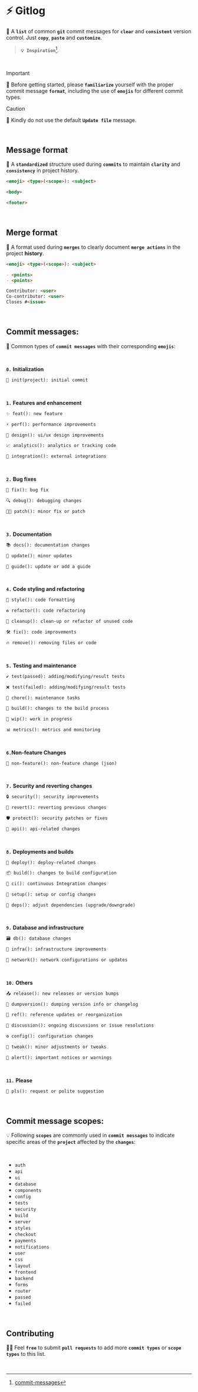 # ⚡ Gitlog
🔦 A **`list`** of common **`git`** commit messages for **`clear`** and **`consistent`** version control. Just **`copy`**, **`paste`** and **`customize`**. 

> **`💡 Inspiration`**[^1].


<br>

> [!IMPORTANT]
> 🍰 Before getting started, please **`familiarize`** yourself with the proper commit message **`format`**, including the use of **`emojis`** for different commit types.

> [!CAUTION]
> 🙏 Kindly do not use the default **`Update file`** message.

<br>

## Message format
🪪 A **`standardized`** structure used during **`commits`** to maintain **`clarity`** and **`consistency`** in project history.
<br>

```markdown
<emoji> <type>(<scope>): <subject>

<body>

<footer>
```

<br>

## Merge format
🥏 A format used during **`merges`** to clearly document **`merge actions`** in the project **history**.
```markdown
<emoji> <type>(<scope>): <subject>

- <points>
- <points>

Contributor: <user>
Co-contributor: <user>
Closes #<issue>
```

<br>

## Commit messages: 
🌃 Common types of **`commit messages`** with their corresponding **`emojis`**:

<br>


**`0.`** **Initialization**

```markdown
🎉 init(project): initial commit
```
<br>

**`1.`** **Features and enhancement**
```markdown
✨ feat(): new feature
```
```markdown
⚡ perf(): performance improvements
```
```markdown
🎨 design(): ui/ux design improvements
```
```markdown
📈 analytics(): analytics or tracking code
```
```markdown
🔌 integration(): external integrations
```

<br>

**`2.`** **Bug fixes**
```markdown
🐛 fix(): bug fix
```
```markdown
🔍 debug(): debugging changes
```
```markdown
👨‍🔧 patch(): minor fix or patch
```

<br>

**`3.`** **Documentation**
```markdown
📚 docs(): documentation changes
```
```markdown
📝 update(): minor updates
```
```markdown
📖 guide(): update or add a guide
```

<Br>

**`4.`** **Code styling and refactoring**
```markdown
💄 style(): code formatting
```
```markdown
♻️ refactor(): code refactoring
```
```markdown
🧹 cleanup(): clean-up or refactor of unused code
```
```markdown
🛠️ fix(): code improvements
```
```markdown
🔥 remove(): removing files or code
```

<br>

**`5.`** **Testing and maintenance**
```markdown
✔️ test(passed): adding/modifying/result tests
```
```markdown
❌ test(failed): adding/modifying/result tests
```
```markdown
🔧 chore(): maintenance tasks
```
```markdown
🔨 build(): changes to the build process
```
```markdown
🚧 wip(): work in progress
```
```markdown
📊 metrics(): metrics and monitoring
```

<br>

**`6.`**Non-feature Changes****

```
🚚 non-feature(): non-feature change (json)
```

<Br>

**`7.`** **Security and reverting changes**
```markdown
🔒 security(): security improvements
```
```markdown
📌 revert(): reverting previous changes
```
```markdown
🛡️ protect(): security patches or fixes
```
```markdown
🔌 api(): api-related changes
```

<br>

**`8.`** **Deployments and builds**
```markdown
🚀 deploy(): deploy-related changes
```
```markdown
📦 build(): changes to build configuration
```
```markdown
🧪 ci(): continuous Integration changes
```
```markdown
🔨 setup(): setup or config changes
```
```
🧰 deps(): adjust dependencies (upgrade/downgrade)
```

<Br>

**`9.`** **Database and infrastructure**
```markdown
🗃️ db(): database changes
```
```markdown
👷 infra(): infrastructure improvements
```
```markdown
📡 network(): network configurations or updates
```

<br>

**`10.`** **Others**

```markdown
📤 release(): new releases or version bumps
```
```markdown
📜 dumpversion(): dumping version info or changelog
```
```markdown
🔄 ref(): reference updates or reorganization
```
```markdown
💬 discussion(): ongoing discussions or issue resolutions
```
```markdown
⚙️ config(): configuration changes
```
```markdown
🔧 tweak(): minor adjustments or tweaks
```
```markdown
🚨 alert(): important notices or warnings
```

<br>

**`11.`** **Please**
```markdown
🙏 pls(): request or polite suggestion
```

<br>

## Commit message scopes:
💡 Following **`scopes`** are commonly used in **`commit messages`** to indicate specific areas of the **`project`** affected by the **`changes`**:

<Br> 

- `auth`
- `api`
- `ui`
- `database`
- `components`
- `config`
- `tests`
- `security`
- `build`
- `server`
- `styles`
- `checkout`
- `payments`
- `notifications`
- `user`
- `css`
- `layout`
- `frontend`
- `backend`
- `forms`
- `router`
- `passed`
- `failed`

<Br>

## Contributing

⛓️‍💥 Feel **`free`** to submit **`pull requests`** to add more **`commit types`** or **`scope types`** to this list.

<br>

[^1]: [commit-messages](https://github.com/mostypc123/commit-messages)
